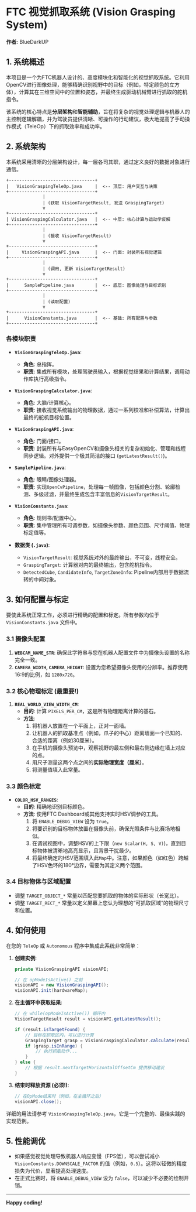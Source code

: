 # FTC 视觉抓取系统 (Vision Grasping System)

**作者:** BlueDarkUP

## 1. 系统概述

本项目是一个为FTC机器人设计的、高度模块化和智能化的视觉抓取系统。它利用OpenCV进行图像处理，能够精确识别视野中的目标（例如，特定颜色的立方体），计算其在三维空间中的位置和姿态，并最终生成驱动机械臂进行抓取的舵机指令。

该系统的核心特点是**分层架构**和**智能辅助**，旨在将复杂的视觉处理逻辑与机器人的主控制逻辑解耦，并为驾驶员提供清晰、可操作的行动建议，极大地提高了手动操作模式（TeleOp）下的抓取效率和成功率。

## 2. 系统架构

本系统采用清晰的分层架构设计，每一层各司其职，通过定义良好的数据对象进行通信。

```
+---------------------------------+
|   VisionGraspingTeleOp.java     |  <-- 顶层: 用户交互与决策
+---------------------------------+
              |
              | (获取 VisionTargetResult, 发送 GraspingTarget)
              v
+---------------------------------+
| VisionGraspingCalculator.java   |  <-- 中层: 核心计算与运动学反解
+---------------------------------+
              |
              | (接收 VisionTargetResult)
              v
+---------------------------------+
|     VisionGraspingAPI.java      |  <-- 门面: 封装所有视觉逻辑
+---------------------------------+
              |
              | (调用, 更新 VisionTargetResult)
              v
+---------------------------------+
|      SamplePipeline.java        |  <-- 底层: 图像处理与目标识别
+---------------------------------+
              |
              | (读取配置)
              v
+---------------------------------+
|      VisionConstants.java       |  <-- 基础: 所有配置与参数
+---------------------------------+
```

### 各模块职责

-   **`VisionGraspingTeleOp.java`**:
    -   **角色**: 总指挥。
    -   **职责**: 集成所有模块，处理驾驶员输入，根据视觉结果和计算结果，调用动作库执行高级指令。

-   **`VisionGraspingCalculator.java`**:
    -   **角色**: 大脑/计算核心。
    -   **职责**: 接收视觉系统输出的物理数据，通过一系列校准和补偿算法，计算出最终的舵机目标位置。

-   **`VisionGraspingAPI.java`**:
    -   **角色**: 门面/接口。
    -   **职责**: 封装所有与EasyOpenCV和摄像头相关的复杂初始化、管理和线程同步逻辑。对外提供一个极其简洁的接口 (`getLatestResult()`)。

-   **`SamplePipeline.java`**:
    -   **角色**: 眼睛/图像处理器。
    -   **职责**: 实现`OpenCvPipeline`，处理每一帧图像，包括颜色分割、轮廓检测、多级过滤，并最终生成包含丰富信息的`VisionTargetResult`。

-   **`VisionConstants.java`**:
    -   **角色**: 规则书/配置中心。
    -   **职责**: 集中管理所有可调参数，如摄像头参数、颜色范围、尺寸阈值、物理标定值等。

-   **数据类 (`.java`)**:
    -   `VisionTargetResult`: 视觉系统对外的最终输出，不可变，线程安全。
    -   `GraspingTarget`: 计算器对内的最终输出，包含舵机指令。
    -   `DetectedCube`, `CandidateInfo`, `TargetZoneInfo`: Pipeline内部用于数据流转的中间对象。

## 3. 如何配置与标定

要使此系统正常工作，必须进行精确的配置和标定。所有参数均位于 `VisionConstants.java` 文件中。

### 3.1 摄像头配置
1.  **`WEBCAM_NAME_STR`**: 确保此字符串与您在机器人配置文件中为摄像头设置的名称完全一致。
2.  **`CAMERA_WIDTH`, `CAMERA_HEIGHT`**: 设置为您希望摄像头使用的分辨率。推荐使用16:9的比例，如 `1280x720`。

### 3.2 核心物理标定 (最重要!)
1.  **`REAL_WORLD_VIEW_WIDTH_CM`**:
    -   **目的**: 计算 `PIXELS_PER_CM`，这是所有物理距离计算的基石。
    -   **方法**:
        1.  将机器人放置在一个平面上，正对一面墙。
        2.  让机器人的抓取基准点（例如，爪子的中心）距离墙面一个已知的、合适的距离（例如30厘米）。
        3.  在手机的摄像头预览中，观察视野的最左侧和最右侧边缘在墙上对应的点。
        4.  用尺子测量这两个点之间的**实际物理宽度（厘米）**。
        5.  将测量值填入此常量。

### 3.3 颜色标定
-   **`COLOR_HSV_RANGES`**:
    -   **目的**: 精确地识别目标颜色。
    -   **方法**: 使用FTC Dashboard或其他支持实时HSV调参的工具。
        1.  将 `ENABLE_DEBUG_VIEW` 设为 `true`。
        2.  将要识别的目标物体放置在摄像头前，确保光照条件与比赛场地相似。
        3.  在调试视图中，调整HSV的上下限（`new Scalar(H, S, V)`)，直到目标物体被清晰地高亮显示，且背景干扰最少。
        4.  将最终确定的HSV范围填入此`Map`中。注意，如果颜色（如红色）跨越了HSV色环的180°边界，需要为其定义两个范围。

### 3.4 目标物体与区域配置
-   调整 `TARGET_OBJECT_*` 常量以匹配您要抓取的物体的实际形状（长宽比）。
-   调整 `TARGET_RECT_*` 常量以定义屏幕上您认为理想的“可抓取区域”的物理尺寸和位置。

## 4. 如何使用

在您的 `TeleOp` 或 `Autonomous` 程序中集成此系统非常简单：

1.  **创建实例**:
    ```java
    private VisionGraspingAPI visionAPI;

    // 在 opModeIsActive() 之前
    visionAPI = new VisionGraspingAPI();
    visionAPI.init(hardwareMap);
    ```

2.  **在主循环中获取结果**:
    ```java
    // 在 while(opModeIsActive()) 循环内
    VisionTargetResult result = visionAPI.getLatestResult();

    if (result.isTargetFound) {
        // 目标在抓取区内，可以进行计算
        GraspingTarget grasp = VisionGraspingCalculator.calculate(result, telemetry);
        if (grasp.isInRange) {
            // 执行抓取动作...
        }
    } else {
        // 根据 result.nextTargetHorizontalOffsetCm 提供移动建议
    }
    ```

3.  **结束时释放资源 (必须!)**:
    ```java
    // 在OpMode结束时（例如，在主循环之后）
    visionAPI.close();
    ```

详细的用法请参考 `VisionGraspingTeleOp.java`，它是一个完整的、最佳实践的实现范例。

## 5. 性能调优
-   如果感觉视觉处理导致机器人响应变慢（FPS低），可以尝试减小 `VisionConstants.DOWNSCALE_FACTOR` 的值（例如，`0.5`）。这将以轻微的精度损失为代价，显著提高处理速度。
-   在正式比赛时，将 `ENABLE_DEBUG_VIEW` 设为 `false`，可以减少不必要的绘制开销。

---
**Happy coding!** 